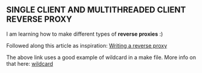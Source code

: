 ## SINGLE CLIENT AND MULTITHREADED CLIENT REVERSE PROXY
I am learning how to make different types of **reverse proxies** :)

Followed along this article as inspiration: [Writing a reverse proxy](https://www.gilesthomas.com/2013/08/writing-a-reverse-proxyloadbalancer-from-the-ground-up-in-c-part-1)

The above link uses a good example of wildcard in a make file. More info on that here: [wildcard](https://www.gnu.org/software/make/manual/html_node/Wildcard-Function.html)
